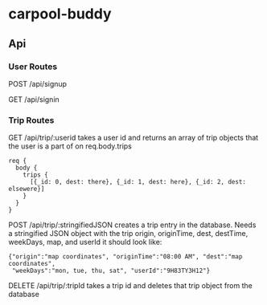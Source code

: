 # carpool-buddy

## Api

### User Routes

POST /api/signup

GET /api/signin

### Trip Routes

GET /api/trip/:userid
  takes a user id and returns an array of trip objects that the user is 
  a part of on req.body.trips

```
req {
  body {
    trips {
      [{_id: 0, dest: there}, {_id: 1, dest: here}, {_id: 2, dest: elsewere}]
    }
  }
}
```

POST /api/trip/:stringifiedJSON
  creates a trip entry in the database. Needs a stringified JSON object
  with the trip origin, originTime, dest, destTime, weekDays, map, and userId
  it should look like:

```
{"origin":"map coordinates", "originTime":"08:00 AM", "dest":"map coordinates",
 "weekDays":"mon, tue, thu, sat", "userId":"9H83TY3H12"}
```

DELETE /api/trip/:tripId
  takes a trip id and deletes that trip object from the database